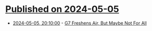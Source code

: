 # [Published on 2024-05-05](index.md)

* [2024-05-05, 20:10:00](https://soylentnews.org/article.pl?sid=24/05/04/1822254&from=rss) - [G7 Freshens Air, But Maybe Not For All](https://soylentnews.org/article.pl?sid=24/05/04/1822254&from=rss)
